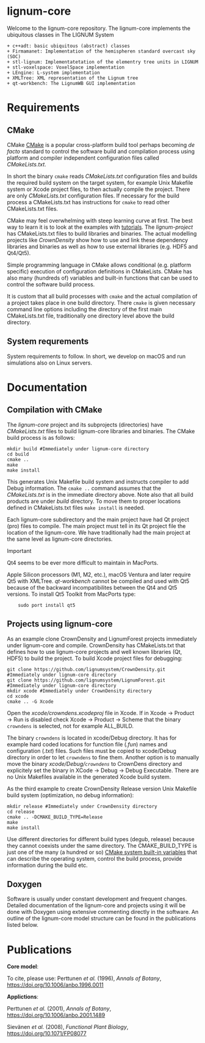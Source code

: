 # lignum-core

Welcome to the lignum-core repository. The lignum-core implements the ubiquitous classes in The LIGNUM System

	+ c++adt: basic ubiquitous (abstract) classes
	+ Firmamanet: Implementation of the hemispheren standard overcast sky (SOC) 
	+ stl-lignum: Implementatetation of the elementry tree units in LIGNUM
	+ stl-voxelspace: VoxelSpace implementation
	+ LEngine: L-system implementation
 	+ XMLTree: XML representation of the Lignum tree
	+ qt-workbench: The LignumWB GUI implementation

# Requirements

## CMake

CMake  [CMake](https://cmake.org) is a popular cross-platform build tool perhaps
becoming *de facto* standard  to control the software  build and compilation process 
using platform and compiler independent configuration files called *CMakeLists.txt*. 

In short the binary `cmake` reads *CMakeLists.txt* configuration files and builds 
the required build system on the target system, for example Unix Makefile system 
or Xcode project files, to then actually compile the project. There are only 
*CMakeLists.txt* configuration files. If necessary for the build process a CMakeLists.txt 
has instructions for `cmake` to read other CMakeLists.txt files.

CMake may feel overwhelming with steep learning curve at first. The best way to 
learn it is to look at the examples with [tutorials](https://cmake.org/getting-started/).
The *lignum-project* has CMakeLists.txt files to build libraries and binaries. 
The actual modelling projects like *CrownDensity* show how to use and link these dependency 
libraries and binaries as well as how to use external libraries (e.g. HDF5 and Qt4/Qt5). 

Simple programming language in CMake allows conditional (e.g. platform
specific) execution of configuration definitions in  CMakeLists. CMake has also many 
(hundreds of) variables and built-in functions that can be used to control the software build process.

It is custom that all build processes with `cmake` and the actual compilation of a project
takes place in one build directory. There `cmake` is given necessary command line options including 
the directory of the first main CMakeLists.txt file, traditionally one directory level above 
the build directory.

## System requrements
System requirements to follow. In short, we develop on macOS and run simulations also on Linux servers.

# Documentation

## Compilation with CMake

The *lignum-core* project  and its subprojects (directories) have *CMakeLists.txt* files to build 
lignum-core libraries and binaries.  The CMake build process is as follows:

	mkdir build #Immediately under lignum-core directory
	cd build
	cmake ..
	make
	make install
	      
This generates Unix Makefile build system and instructs compiler to add Debug information. 
The `cmake ..` command assumes that the *CMakeLists.txt* is in the immediate directory above. 
Note also that all build products are under *build* directory. To move them to proper locations
defined in CMakeLists.txt files `make install` is needed.

Each lignum-core subdirectory and the main project have had Qt project (pro) files to compile.
The main project must tell in its Qt project file the location of the lignum-core. We have traditionally
had the main project at the same level as lignum-core directories.

>[!IMPORTANT]
>Qt4 seems to be ever more difficult to maintain in MacPorts. 

Apple Silicon processors (M1, M2, etc.), macOS Ventura and later require Qt5  with XMLTree. *qt-workbench* cannot be compiled 
and used with Qt5 because of the backward incompatibilites between the Qt4 and Qt5 versions. To install Qt5 Toolkit 
from MacPorts type:

	    sudo port install qt5

## Projects using lignum-core

As an example clone CrownDensity and LignumForest projects immediately under lignum-core and compile. CrownDensity has CMakeLists.txt that
defines how to use lignum-core projects and well known libraries (Qt, HDF5) to build the project. To build Xcode project files for debugging:

	git clone https://github.com/lignumsystem/CrownDensity.git #Immediately under lignum-core directory
	git clone https://github.com/lignumsystem/LignumForest.git #Immediately under lignum-core directory
	mkdir xcode #Immediately under CrownDensity directory
	cd xcode
	cmake .. -G Xcode

Open the *xcode/crowndens.xcodeproj* file in Xcode. If in Xcode &#8594; Product &#8594; Run is disabled 
check Xcode &#8594; Product  &#8594; Scheme that the binary `crowndens` is selected, not for example ALL_BUILD. 

The binary `crowndens` is located in xcode/Debug directory. It has for example hard coded locations 
for function file (*.fun*) names and configuration (*.txt*) files. Such files must be copied 
to xcode/Debug directory in order to let `crowndens` to fine them. Another option is to manually
move the binary *xcode/Debug/`crowndens`* to CrownDens directory and explicitely set the binary in
XCode &#8594; Debug &#8594; Debug Executable. There are no Unix Makefiles available 
in the generated Xcode build system.

As the third example to create CrownDensity Release version Unix Makefile build system 
(optimization, no debug information):

	mkdir release #Immediately under CrownDensity directory
	cd release
	cmake .. -DCMAKE_BUILD_TYPE=Release
	make
	make install 

Use different directories for different build types (degub, release) because they cannot coexists under the same directory.
The CMAKE_BUILD_TYPE is just one of the many (a hundred or so)
[CMake system built-in variables](https://cmake.org/cmake/help/latest/manual/cmake-variables.7.html) 
that can describe the operating system,  control the build process, provide information during the build etc.

## Doxygen
Software is usually under constant development and frequent changes. Detailed documentation of the lignum-core 
and projects using it will be done with Doxygen using extensive commenting directly in the software.
An outline of the lignum-core model structure can be found in the publications listed below.

# Publications 

**Core model**:

To cite, please use: Perttunen *et al.* (1996), *Annals of Botany*, https://doi.org/10.1006/anbo.1996.0011

**Applictions**:

Perttunen *et al.* (2001), *Annals of Botany*, https://doi.org/10.1006/anbo.2001.1489

Sievänen *et al.* (2008), *Functional Plant Biology*, https://doi.org/10.1071/FP08077








